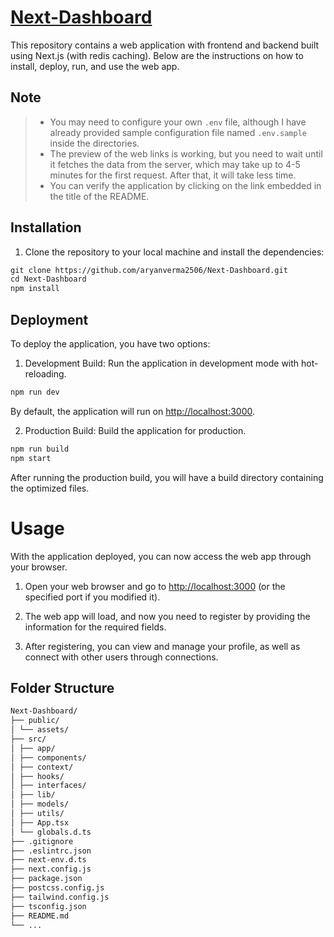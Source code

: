 # [Next-Dashboard](https://next-dashboard-ashy.vercel.app/)

This repository contains a web application with frontend and backend built using Next.js (with redis caching). Below are the instructions on how to install, deploy, run, and use the web app.

## Note

> - You may need to configure your own `.env` file, although I have already provided sample configuration file named `.env.sample` inside the directories.
> - The preview of the web links is working, but you need to wait until it fetches the data from the server, which may take up to 4-5 minutes for the first request. After that, it will take less time.
> - You can verify the application by clicking on the link embedded in the title of the README.

## Installation

1. Clone the repository to your local machine and install the dependencies:

```markdown
git clone https://github.com/aryanverma2506/Next-Dashboard.git
cd Next-Dashboard
npm install
```

## Deployment

To deploy the application, you have two options:

1. Development Build: Run the application in development mode with hot-reloading.

```markdown
npm run dev
```

By default, the application will run on [http://localhost:3000](http://localhost:3000).

2. Production Build: Build the application for production.

```markdown
npm run build
npm start
```

After running the production build, you will have a build directory containing the optimized files.

# Usage

With the application deployed, you can now access the web app through your browser.

1. Open your web browser and go to [http://localhost:3000](http://localhost:3000) (or the specified port if you modified it).

2. The web app will load, and now you need to register by providing the information for the required fields.

3. After registering, you can view and manage your profile, as well as connect with other users through connections.

## Folder Structure

```markdown
Next-Dashboard/
├── public/
│ └── assets/
├── src/
│ ├── app/
│ ├── components/
│ ├── context/
│ ├── hooks/
│ ├── interfaces/
│ ├── lib/
│ ├── models/
│ ├── utils/
│ ├── App.tsx
│ └── globals.d.ts
├── .gitignore
├── .eslintrc.json
├── next-env.d.ts
├── next.config.js
├── package.json
├── postcss.config.js
├── tailwind.config.js
├── tsconfig.json
├── README.md
└── ...
```
